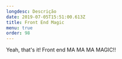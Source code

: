 ```yaml
---
longdesc: Descrição
date: 2019-07-05T15:51:00.613Z
title: Front End Magic
menu: true
order: 98
---
```

Yeah, that's it! Front end MA MA MA MAGIC!!
